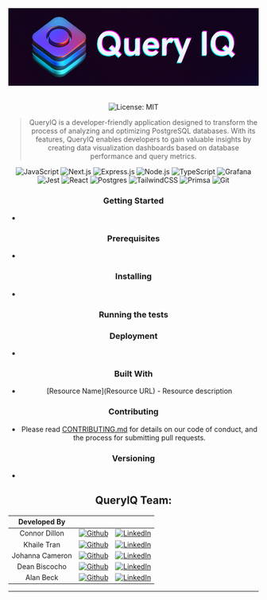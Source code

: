 <!-- PROJECT LOGO -->


<div align="center">
  <a href="https://github.com/oslabs-beta/QueryIQ">
    <img src="public/assets/QueryIQ_logo_color.png" alt="Logo" width="600" height="auto">
  </a>
  <br />
  <!-- PROJECT LANDING PAGE WEBSITE INSERT HERE ONCE AVAILABLE -->
<br/>
  
![License: MIT](https://img.shields.io/badge/License-MIT-yellow.svg)



> QueryIQ is a developer-friendly application designed to transform the process of analyzing and optimizing PostgreSQL databases. With its features, QueryIQ enables developers to gain valuable insights by creating data visualization dashboards based on database performance and query metrics. 

<div align="center" width="100%">

![JavaScript](https://img.shields.io/badge/javascript-%23323330.svg?style=for-the-badge&logo=javascript&logoColor=%23F7DF1E)
![Next.js](https://img.shields.io/badge/next.js-000000?style=for-the-badge&logo=nextdotjs&logoColor=white)
![Express.js](https://img.shields.io/badge/express.js-%23404d59.svg?style=for-the-badge&logo=express&logoColor=%2361DAFB)
![Node.js](https://img.shields.io/badge/node.js-6DA55F?style=for-the-badge&logo=node.js&logoColor=white)
![TypeScript](https://img.shields.io/badge/TypeScript-007ACC?style=for-the-badge&logo=typescript&logoColor=white)
![Grafana](https://img.shields.io/badge/grafana-%23F46800.svg?style=for-the-badge&logo=grafana&logoColor=white)
![Jest](https://img.shields.io/badge/-jest-%23C21325?style=for-the-badge&logo=jest&logoColor=white)
![React](https://img.shields.io/badge/React-20232A?style=for-the-badge&logo=react&logoColor=61DAFB)
![Postgres](https://img.shields.io/badge/postgres-%23316192.svg?style=for-the-badge&logo=postgresql&logoColor=white)
![TailwindCSS](https://img.shields.io/badge/Tailwind_CSS-38B2AC?style=for-the-badge&logo=tailwind-css&logoColor=white)
![Primsa](https://img.shields.io/badge/Prisma-3982CE?style=for-the-badge&logo=Prisma&logoColor=white)
![Git](https://img.shields.io/badge/git-%23F05033.svg?style=for-the-badge&logo=git&logoColor=white)


</div>


### Getting Started
- 
### Prerequisites
- 
### Installing
- 
### Running the tests

### Deployment
- 
### Built With
- [Resource Name](Resource URL) - Resource description
### Contributing
- Please read [CONTRIBUTING.md](#) for details on our code of conduct, and the process for submitting pull requests.
### Versioning
- 



## QueryIQ Team:

|     Developed By      |                                                                                                                                                         |                                                                                                                                                             |
| :-------------------: | :-----------------------------------------------------------------------------------------------------------------------------------------------------: | :---------------------------------------------------------------------------------------------------------------------------------------------------------: |
|    Connor Dillon    |   [![Github](https://img.shields.io/badge/github-%23121011.svg?style=for-the-badge&logo=github&logoColor=white)](https://github.com/connoro7)    |         [![LinkedIn](https://img.shields.io/badge/LinkedIn-%230077B5.svg?logo=linkedin&logoColor=white)](https://www.linkedin.com/in/connor-dillon/)         |
|       Khaile Tran       |      [![Github](https://img.shields.io/badge/github-%23121011.svg?style=for-the-badge&logo=github&logoColor=white)](https://github.com/khailetran)       |                             [![LinkedIn](https://img.shields.io/badge/LinkedIn-%230077B5.svg?logo=linkedin&logoColor=white)](https://www.linkedin.com/in/khailetran/)                              |
|  Johanna Cameron  |     [![Github](https://img.shields.io/badge/github-%23121011.svg?style=for-the-badge&logo=github&logoColor=white)](https://github.com/jojecameron)      |         [![LinkedIn](https://img.shields.io/badge/LinkedIn-%230077B5.svg?logo=linkedin&logoColor=white)](https://www.linkedin.com/in/johanna-cameron/)          |
|     Dean Biscocho     |     [![Github](https://img.shields.io/badge/github-%23121011.svg?style=for-the-badge&logo=github&logoColor=white)](https://github.com/deanbiscocho)     |         [![LinkedIn](https://img.shields.io/badge/LinkedIn-%230077B5.svg?logo=linkedin&logoColor=white)](https://www.linkedin.com/in/deanbiscocho/)         |
|      Alan Beck       |      [![Github](https://img.shields.io/badge/github-%23121011.svg?style=for-the-badge&logo=github&logoColor=white)](https://github.com/KAlanBeck)      |          [![LinkedIn](https://img.shields.io/badge/LinkedIn-%230077B5.svg?logo=linkedin&logoColor=white)](https://www.linkedin.com/in/k-alan-beck/)          |


<hr>